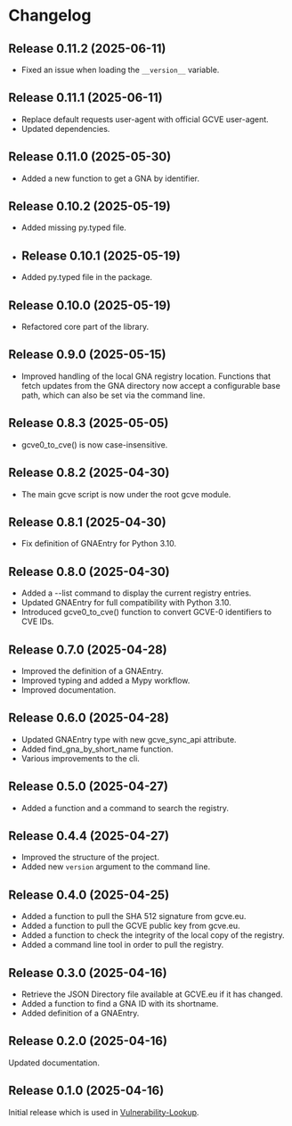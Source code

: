 # Changelog


## Release 0.11.2 (2025-06-11)

- Fixed an issue when loading the ``__version__`` variable.


## Release 0.11.1 (2025-06-11)

- Replace default requests user-agent with official GCVE user-agent.
- Updated dependencies.


## Release 0.11.0 (2025-05-30)

- Added a new function to get a GNA by identifier.


## Release 0.10.2 (2025-05-19)

- Added missing py.typed file.


- ## Release 0.10.1 (2025-05-19)

- Added py.typed file in the package.


## Release 0.10.0 (2025-05-19)

- Refactored core part of the library.


## Release 0.9.0 (2025-05-15)

- Improved handling of the local GNA registry location.
  Functions that fetch updates from the GNA directory now
  accept a configurable base path, which can also be set via the command line.


## Release 0.8.3 (2025-05-05)

- gcve0_to_cve() is now case-insensitive.


## Release 0.8.2 (2025-04-30)

- The main gcve script is now under the root gcve module.


## Release 0.8.1 (2025-04-30)

- Fix definition of GNAEntry for Python 3.10.


## Release 0.8.0 (2025-04-30)

- Added a --list command to display the current registry entries.
- Updated GNAEntry for full compatibility with Python 3.10.
- Introduced gcve0_to_cve() function to convert GCVE-0 identifiers to CVE IDs.


## Release 0.7.0 (2025-04-28)

- Improved the definition of a GNAEntry.
- Improved typing and added a Mypy workflow.
- Improved documentation.


## Release 0.6.0 (2025-04-28)

- Updated GNAEntry type with new gcve_sync_api attribute.
- Added find_gna_by_short_name function.
- Various improvements to the cli.


## Release 0.5.0 (2025-04-27)

- Added a function and a command to search the registry.


## Release 0.4.4 (2025-04-27)

- Improved the structure of the project.
- Added new ``version`` argument to the command line.


## Release 0.4.0 (2025-04-25)

- Added a function to pull the SHA 512 signature from gcve.eu.
- Added a function to pull the GCVE public key from gcve.eu.
- Added a function to check the integrity of the local copy of the registry.
- Added a command line tool in order to pull the registry.


## Release 0.3.0 (2025-04-16)

- Retrieve the JSON Directory file available at GCVE.eu if it has changed.
- Added a function to find a GNA ID with its shortname.
- Added definition of a GNAEntry.


## Release 0.2.0 (2025-04-16)

Updated documentation.


## Release 0.1.0 (2025-04-16)

Initial release which is used in
[Vulnerability-Lookup](https://github.com/vulnerability-lookup/vulnerability-lookup).

